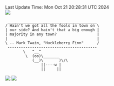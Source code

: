 Last Update Time: 
Mon Oct 21 20:28:31 UTC 2024
<br>![](https://img.shields.io/badge/%E5%A4%A7%E5%AE%B6-%E5%AE%89%E5%AE%89-green)<br>
```
 ________________________________________
/ Hain't we got all the fools in town on \
| our side? And hain't that a big enough |
| majority in any town?                  |
|                                        |
\ -- Mark Twain, "Huckleberry Finn"      /
 ----------------------------------------
        \   ^__^
         \  (oo)\_______
            (__)\       )\/\
                ||----w |
                ||     ||
```
![](https://github-readme-stats.vercel.app/api?username=chenlitw)
![](https://github-readme-stats.vercel.app/api/top-langs/?username=chenlitw)
